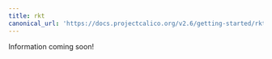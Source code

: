 ```yaml
---
title: rkt
canonical_url: 'https://docs.projectcalico.org/v2.6/getting-started/rkt/'
---
```

Information coming soon!
